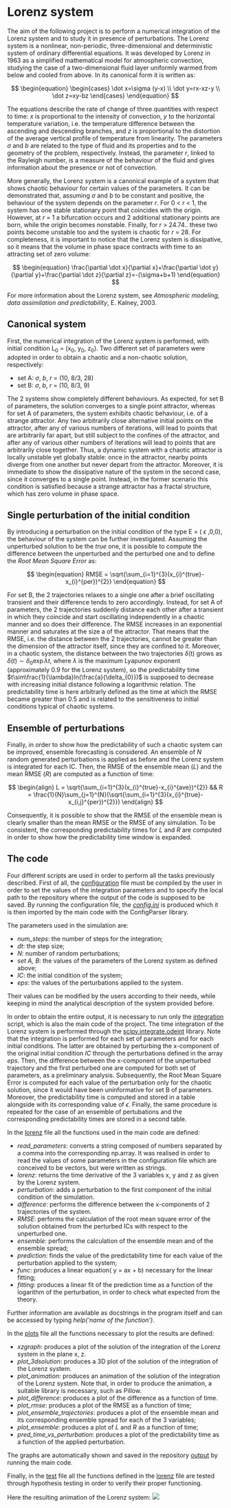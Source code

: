 # Lorenz system

The aim of the following project is to perform a numerical integration of the Lorenz system and to study it in presence of perturbations.
The Lorenz system is a nonlinear, non-periodic, three-dimensional and deterministic system of ordinary differential equations. It was developed by Lorenz in 1963 as a simplified mathematical model for atmospheric convection, studying the case of a two-dimensional fluid layer uniformly warmed from below and cooled from above. In its canonical form it is written as:

$$
\begin{equation}
    \begin{cases}
    \dot x=\sigma (y-x) \\
    \dot y=rx-xz-y \\
    \dot z=xy-bz
    \end{cases}
\end{equation} 
$$

The equations describe the rate of change of three quantities with respect to time: *x* is proportional to the intensity of convection, *y* to the horizontal temperature variation, i.e. the temperature difference between the ascending and descending branches, and *z* is proportional to the distortion of the average vertical profile of temperature from linearity. The parameters $\sigma$ and *b* are related to the type of fluid and its properties and to the geometry of the problem, respectively. Instead, the parameter *r*, linked to the Rayleigh number, is a measure of the behaviour of the fluid and gives information about the presence or not of convection.

More generally, the Lorenz system is a canonical example of a system that shows chaotic behaviour for certain values of the parameters. It can be demonstrated that, assuming $\sigma$ and *b* to be constant and positive, the behaviour of the system depends on the parameter *r*. For 0 < *r* < 1, the system has one stable stationary point that coincides with the origin. However, at *r* = 1 a bifurcation occurs and 2 additional stationary points are born, while the origin becomes nonstable. Finally, for *r* > 24.74.. these two points become unstable too and the system is chaotic for *r* = 28. For completeness, it is important to notice that the Lorenz system is dissipative, so it means that the volume in phase space contracts with time to an attracting set of zero volume:

$$
\begin{equation}
    \frac{\partial \dot x}{\partial x}+\frac{\partial \dot y}{\partial y}+\frac{\partial \dot z}{\partial z}=-(\sigma+b+1)
\end{equation}
$$

For more information about the Lorenz system, see *Atmospheric modeling, data assimilation and predictability*, E. Kalney, 2003.


## Canonical system

First, the numerical integration of the Lorenz system is performed, with initial condition L<sub>0</sub> = (x<sub>0</sub>, y<sub>0</sub>, z<sub>0</sub>). Two different set of parameters were adopted in order to obtain a chaotic and a non-chaotic solution, respectively:
* set A: $\sigma$, *b*, *r* = (10, 8/3, 28)
* set B: $\sigma$, *b*, *r* = (10, 8/3, 9)

The 2 systems show completely different behaviours. As expected, for set B of parameters, the solution converges to a single point attractor, whereas for set A of parameters, the system exhibits chaotic behaviour, i.e. of a strange attractor. Any two arbitrarily close alternative initial points on the attractor, after any of various numbers of iterations, will lead to points that are arbitrarily far apart, but still subject to the confines of the attractor, and after any of various other numbers of iterations will lead to points that are arbitrarily close together. Thus, a dynamic system with a chaotic attractor is locally unstable yet globally stable: once in the attractor, nearby points diverge from one another but never depart from the attractor. 
Moreover, it is immediate to show the dissipative nature of the system in the second case, since it converges to a single point. Instead, in the former scenario this condition is satisfied because a strange attractor has a fractal structure, which has zero volume in phase space.

## Single perturbation of the initial condition

By introducing a perturbation on the initial condition of the type E = ( $\epsilon$ ,0,0), the behaviour of the system can be further investigated. Assuming the unperturbed solution to be the *true* one, it is possible to compute the difference between the unperturbed and the perturbed one and to define the *Root Mean Square Error* as:

$$
\begin{equation}
RMSE = \sqrt{\sum_{i=1}^{3}(x_{i}^{true}-x_{i}^{per})^{2}}
\end{equation}
$$

For set B, the 2 trajectories relaxes to a single one after a brief oscillating transient and their difference tends to zero accordingly. Instead, for set A of parameters, the 2 trajectories suddenly distance each other after a transient in which they coincide and start oscillating independently in a chaotic manner and so does their difference. The RMSE increases in an exponential manner and saturates at the size a of the attractor. That means that the RMSE, i.e. the distance between the 2 trajectories, cannot be greater than the dimension of the attractor itself, since they are confined to it. Moreover, in a chaotic system, the distance between the two trajectories $\delta$(t) grows as $\delta(t)\sim\delta_{0}\exp{\lambda t}$, where $\lambda$ is the maximum Lyapunov exponent (approximately 0.9 for the Lorenz system), so the predictability time $t\sim\frac{1}{\lambda}ln(\frac{a}{\delta_{0}})$ is supposed to decrease with increasing initial distance following a logarithmic relation. The predictability time is here arbitrarly defined as the time at which the RMSE became greater than 0.5 and is related to the sensitiveness to initial conditions typical of chaotic systems.

## Ensemble of perturbations
Finally, in order to show how the predictability of such a chaotic system can be improved, ensemble forecasting is considered. An ensemble of *N* random generated perturbations is applied as before and the Lorenz system is integrated for each IC. Then, the RMSE of the ensemble mean (*L*) and the mean RMSE (*R*) are computed as a function of time:

$$
\begin{align}
L = \sqrt{\sum_{i=1}^{3}(x_{i}^{true}-x_{i}^{ave})^{2}}   &&    R = \frac{1}{N}\sum_{j=1}^{N}(\sqrt{\sum_{i=1}^{3}(x_{i}^{true}-x_{i,j}^{per})^{2}})
\end{align}
$$

Consequently, it is possible to show that the RMSE of the ensemble mean is clearly smaller than the mean RMSE or the RMSE of any simulation. To be consistent, the corresponding predictability times for *L* and *R* are computed in order to show how the predictability time window is expanded. 
## The code
Four different scripts are used in order to perform all the tasks previously described.
First of all, the [configuration](https://github.com/robertabenincasa/project_Lorenz/blob/master/config.py) file must be compiled by the user in order to set the values of the integration parameters and to specify the local path to the repository where the output of the code is supposed to be saved. By running the configuration file, the [*config.ini*](https://github.com/robertabenincasa/project_Lorenz/blob/master/config.ini) is produced which it is then imported by the main code with the ConfigParser library. 

The parameters used in the simulation are:
* *num_steps*: the number of steps for the integration;
* *dt*: the step size;
* *N*: number of random perturbations;
* *set A, B*: the values of the parameters of the Lorenz system as defined above;
* *IC*: the initial condition of the system;
* *eps*: the values of the perturbations applied to the system.

Their values can be modified by the users according to their needs, while keeping in mind the analytical description of the system provided before. 

In order to obtain the entire output, it is necessary to run only the [integration](https://github.com/robertabenincasa/project_Lorenz/blob/master/integration.py) script, which is also the main code of the project. The time integration of the Lorenz system is performed through the [scipy.integrate.odeint](https://docs.scipy.org/doc/scipy/reference/generated/scipy.integrate.odeint.html) library. Note that the integration is performed for each set of parameters and for each initial conditions. The latter are obtained by perturbing the x-component of the original initial condition *IC* through the perturbations defined in the array *eps*. Then, the difference between the x-component of the unperturbed trajectory and the first perturbed one are computed for both set of parameters, as a preliminary analysis. Subsequently, the Root Mean Square Error is computed for each value of the perturbation only for the chaotic solution, since it would have been uninformative for set B of parameters. Moreover, the predictability time is computed and stored in a table alongside with its corresponding value of $\epsilon$. 
Finally, the same procedure is repeated for the case of an ensemble of pertubations and the corresponding predictability times are stored in a second table.

In the [lorenz](https://github.com/robertabenincasa/project_Lorenz/blob/master/lorenz.py) file all the functions used in the main code are defined:
* *read_parameters*: converts a string composed of numbers separated by a comma into the corresponding np.array. It was realised in order to read the values of some parameters in the configuration file which are conceived to be vectors, but were written as strings.
* *lorenz*: returns the time derivative of the 3 variables x, y and z as given by the Lorenz system.
* *perturbation*: adds a perturbation to the first component of the initial condition of the simulation.
* *difference*: performs the difference between the x-components of 2 trajectories of the system.
* *RMSE*: performs the calculation of the root mean square error of the solution obtained from the perturbed ICs with respect to the unperturbed one.
* *ensemble*: performs the calculation of the ensemble mean and of the ensemble spread;
* *prediction*: finds the value of the predictability time for each value of the perturbation applied to the system;
* *func*: produces a linear equation( y = ax + b) necessary for the linear fitting;
* *fitting*: produces a linear fit of the prediction time as a function of the logarithm of the perturbation, in order to check what expected from the theory. 

Further information are available as docstrings in the program itself and can be accessed by typing *help('name of the function')*.

In the [plots](https://github.com/robertabenincasa/project_Lorenz/blob/master/plots.py) file all the functions necessary to plot the results are defined:
* *xzgraph*: produces a plot of the solution of the integration of the Lorenz system in the plane x, z. 
* *plot_3dsolution*: produces a 3D plot of the solution of the integration of the Lorenz system.
* *plot_animation*: produces an animation of the solution of the integration of the Lorenz system. Note that, in order to produce the animation, a suitable library is necessary, such as Pillow.
* *plot_difference*: produces a plot of the difference as a function of time.
* *plot_rmse*: produces a plot of the RMSE as a function of time;
* *plot_ensemble_trajectories*: produces a plot of the ensemble mean and its corresponding ensemble spread for each of the 3 variables;
* *plot_ensemble*: produces a plot of *L* and *R* as a function of time;
* *pred_time_vs_perturbation*: produces a plot of the predictability time as a function of the applied perturbation.

The graphs are automatically shown and saved in the repository [output](https://github.com/robertabenincasa/project_Lorenz/blob/master/output) by running the main code.

Finally, in the [test](https://github.com/robertabenincasa/project_Lorenz/blob/master/test.py) file all the functions defined in the [lorenz](https://github.com/robertabenincasa/project_Lorenz/blob/master/lorenz.py) file are tested through hypothesis testing in order to verify their proper functioning.

Here the resulting animation of the Lorenz system:
![](https://github.com/robertabenincasa/project_Lorenz/blob/master/output/animation.gif)

